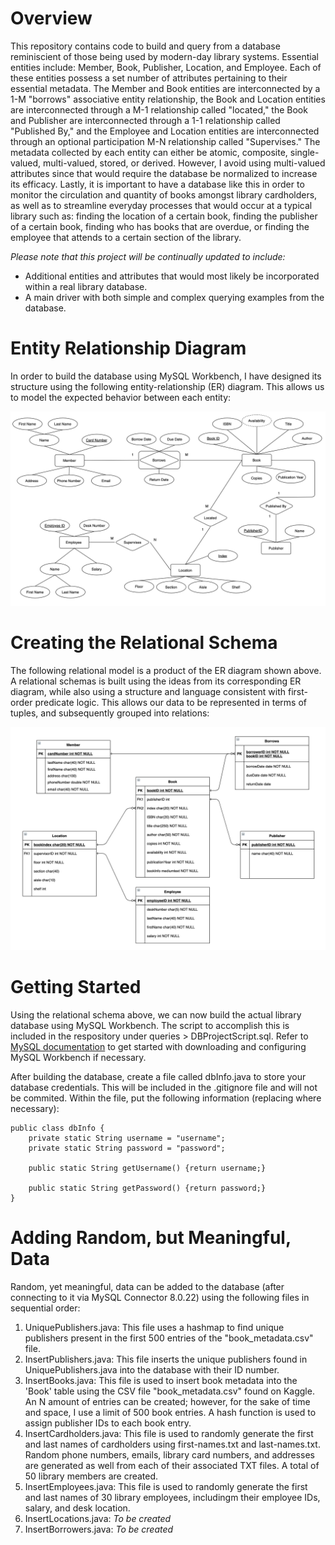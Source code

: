 # Overview
This repository contains code to build and query from a database reminiscient of those being used by modern-day library systems. Essential entities include: Member, Book, Publisher, Location, and Employee. Each of these entities possess a set number of attributes pertaining to their essential metadata. The Member and Book entities are interconnected by a 1-M "borrows" associative entity relationship, the Book and Location entities are interconnected through a M-1 relationship called "located," the Book and Publisher are interconnected through a 1-1 relationship called "Published By," and the Employee and Location entities are interconnected through an optional participation M-N relationship called "Supervises." The metadata collected by each entity can either be atomic, composite, single-valued, multi-valued, stored, or derived. However, I avoid using multi-valued attributes since that would require the database be normalized to increase its efficacy. Lastly, it is important to have a database like this in order to monitor the circulation and quantity of books amongst library cardholders, as well as to streamline everyday processes that would occur at a typical library such as: finding the location of a certain book, finding the publisher of a certain book, finding who has books that are overdue, or finding the employee that attends to a certain section of the library. 

*Please note that this project will be continually updated to include:*

- Additional entities and attributes that would most likely be incorporated within a real library database.
- A main driver with both simple and complex querying examples from the database.

# Entity Relationship Diagram
In order to build the database using MySQL Workbench, I have designed its structure using the following entity-relationship (ER) diagram. This allows us to model the expected behavior between each entity: 

![ER Diagram](lib/ER-Diagram.png?raw=true "ER Diagram")

# Creating the Relational Schema
The following relational model is a product of the ER diagram shown above. A relational schemas is built using the ideas from its corresponding ER diagram, while also using a structure and language consistent with first-order predicate logic. This allows our data to be represented in terms of tuples, and subsequently grouped into relations:

![Relational Schema](lib/Relational-Schema.png?raw=true "Relational Schema")

# Getting Started

Using the relational schema above, we can now build the actual library database using MySQL Workbench. The script to accomplish this is included in the respository under queries > DBProjectScript.sql. Refer to [MySQL documentation](https://dev.mysql.com/doc/) to get started with downloading and configuring MySQL Workbench if necessary.

After building the database, create a file called dbInfo.java to store your database credentials. This will be included in the .gitignore file and will not be commited. Within the file, put the following information (replacing where necessary): 

    public class dbInfo {
        private static String username = "username";
        private static String password = "password";

        public static String getUsername() {return username;}
        
        public static String getPassword() {return password;}
    }

# Adding Random, but Meaningful, Data

Random, yet meaningful, data can be added to the database (after connecting to it via MySQL Connector 8.0.22) using the following files in sequential order:

1. UniquePublishers.java: This file uses a hashmap to find unique publishers present in the first 500 entries of the "book_metadata.csv" file.
2. InsertPublishers.java: This file inserts the unique publishers found in UniquePublishers.java into the database with their ID number. 
3. InsertBooks.java: This file is used to insert book metadata into the 'Book' table using the CSV file "book_metadata.csv" found on Kaggle. An N amount of entries can be created; however, for the sake of time and space, I use a limit of 500 book entries. A hash function is used to assign publisher IDs to each book entry.
4. InsertCardholders.java: This file is used to randomly generate the first and last names of cardholders using first-names.txt and last-names.txt. Random phone numbers, emails, library card numbers, and addresses are generated as well from each of their associated TXT files. A total of 50 library members are created.
5. InsertEmployees.java: This file is used to randomly generate the first and last names of 30 library employees, includingm their employee IDs, salary, and desk location.
6. InsertLocations.java: *To be created*
7. InsertBorrowers.java: *To be created*
